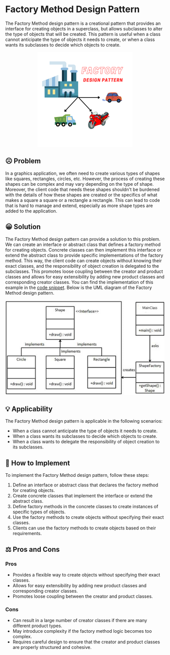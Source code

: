 # Factory Method Design Pattern

The Factory Method design pattern is a creational pattern that provides an interface for creating objects in a superclass, but allows subclasses to alter the type of objects that will be created. This pattern is useful when a class cannot anticipate the type of objects it needs to create, or when a class wants its subclasses to decide which objects to create.

<p align="center">
    <img src="./image/factory-image.png" height=300 weight=300 alt="Factory Method Design Pattern"></img>
</p>

## ☹️ Problem

In a graphics application, we often need to create various types of shapes like squares, rectangles, circles, etc. However, the process of creating these shapes can be complex and may vary depending on the type of shape. Moreover, the client code that needs these shapes shouldn't be burdened with the details of how these shapes are created or the specifics of what makes a square a square or a rectangle a rectangle. This can lead to code that is hard to manage and extend, especially as more shape types are added to the application.

## 😀 Solution

The Factory Method design pattern can provide a solution to this problem. We can create an interface or abstract class that defines a factory method for creating objects. Concrete classes can then implement this interface or extend the abstract class to provide specific implementations of the factory method. This way, the client code can create objects without knowing their exact classes, and the responsibility of object creation is delegated to the subclasses. This promotes loose coupling between the creator and product classes and allows for easy extensibility by adding new product classes and corresponding creator classes. You can find the implementation of this example in the [code snippet](./code/src). Below is the UML diagram of the Factory Method design pattern.

<p align="center">
    <img src="./image/uml_diagram.jpg" height=300 weight=300 alt="uml diagram"></img>
</p>

## 💡 Applicability

The Factory Method design pattern is applicable in the following scenarios:

- When a class cannot anticipate the type of objects it needs to create.
- When a class wants its subclasses to decide which objects to create.
- When a class wants to delegate the responsibility of object creation to its subclasses.

## 📝 How to Implement

To implement the Factory Method design pattern, follow these steps:

1. Define an interface or abstract class that declares the factory method for creating objects.
2. Create concrete classes that implement the interface or extend the abstract class.
3. Define factory methods in the concrete classes to create instances of specific types of objects.
4. Use the factory methods to create objects without specifying their exact classes.
5. Clients can use the factory methods to create objects based on their requirements.

## ⚖️ Pros and Cons

### Pros

- Provides a flexible way to create objects without specifying their exact classes.
- Allows for easy extensibility by adding new product classes and corresponding creator classes.
- Promotes loose coupling between the creator and product classes.

### Cons

- Can result in a large number of creator classes if there are many different product types.
- May introduce complexity if the factory method logic becomes too complex.
- Requires careful design to ensure that the creator and product classes are properly structured and cohesive.
